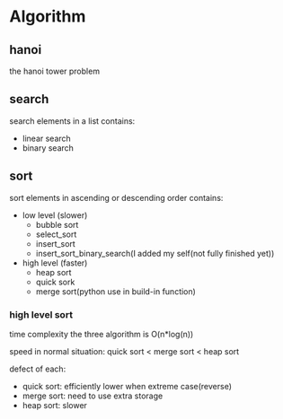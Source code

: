 # Algorithm

## hanoi
the hanoi tower problem

## search
search elements in a list
contains:
- linear search
- binary search

## sort
sort elements in ascending or descending order
contains:
- low level (slower)
  - bubble sort
  - select_sort
  - insert_sort
  - insert_sort_binary_search(I added my self(not fully finished yet))
- high level (faster)
  - heap sort
  - quick sork
  - merge sort(python use in build-in function)

### high level sort
time complexity the three algorithm is O(n*log(n))

speed in normal situation:
quick sort < merge sort < heap sort

defect of each:
- quick sort: efficiently lower when extreme case(reverse)
- merge sort: need to use extra storage
- heap sort: slower